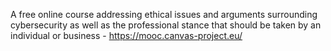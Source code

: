 A free online course addressing ethical issues and arguments surrounding cybersecurity as well as the professional stance that should be taken by an individual or business - https://mooc.canvas-project.eu/
